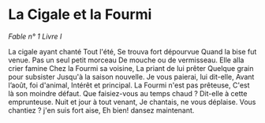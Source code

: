 # La Cigale et la Fourmi

*Fable n° 1*
*Livre I*

La cigale ayant chanté
Tout l'été,
Se trouva fort dépourvue
Quand la bise fut venue.
Pas un seul petit morceau
De mouche ou de vermisseau.
Elle alla crier famine
Chez la Fourmi sa voisine,
La priant de lui prêter
Quelque grain pour subsister
Jusqu'à la saison nouvelle.
Je vous paierai, lui dit-elle,
Avant l’août, foi d'animal,
Intérêt et principal.
La Fourmi n'est pas prêteuse,
C'est là son moindre défaut.
Que faisiez-vous au temps chaud ?
Dit-elle à cette emprunteuse.
Nuit et jour à tout venant,
Je chantais, ne vous déplaise.
Vous chantiez ? j'en suis fort aise,
Eh bien! dansez maintenant.
